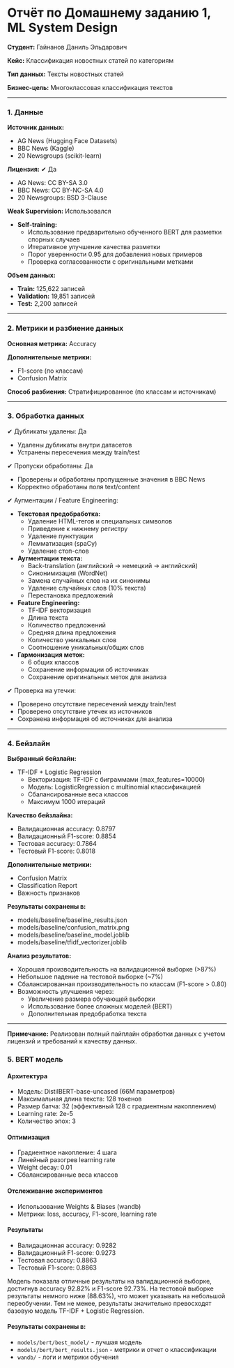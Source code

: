 # Отчёт по Домашнему заданию 1, ML System Design

**Студент:** Гайнанов Даниль Эльдарович

**Кейс:** Классификация новостных статей по категориям

**Тип данных:** Тексты новостных статей

**Бизнес-цель:** Многоклассовая классификация текстов

---

### **1. Данные**

**Источник данных:** 
- AG News (Hugging Face Datasets)
- BBC News (Kaggle)
- 20 Newsgroups (scikit-learn)

**Лицензия:** ✔ Да
- AG News: CC BY-SA 3.0
- BBC News: CC BY-NC-SA 4.0
- 20 Newsgroups: BSD 3-Clause

**Weak Supervision:** Использовался
- **Self-training:**
  - Использование предварительно обученного BERT для разметки спорных случаев
  - Итеративное улучшение качества разметки
  - Порог уверенности 0.95 для добавления новых примеров
  - Проверка согласованности с оригинальными метками

**Объем данных:**
- **Train:** 125,622 записей
- **Validation:** 19,851 записей
- **Test:** 2,200 записей

---

### **2. Метрики и разбиение данных**

**Основная метрика:** Accuracy

**Дополнительные метрики:** 
- F1-score (по классам)
- Confusion Matrix

**Способ разбиения:** Стратифицированное (по классам и источникам)

---

### **3. Обработка данных**

✔ Дубликаты удалены: Да
- Удалены дубликаты внутри датасетов
- Устранены пересечения между train/test

✔ Пропуски обработаны: Да
- Проверены и обработаны пропущенные значения в BBC News
- Корректно обработаны поля text/content

✔ Аугментации / Feature Engineering: 
- **Текстовая предобработка:**
  - Удаление HTML-тегов и специальных символов
  - Приведение к нижнему регистру
  - Удаление пунктуации
  - Лемматизация (spaCy)
  - Удаление стоп-слов
- **Аугментации текста:**
  - Back-translation (английский -> немецкий -> английский)
  - Синонимизация (WordNet)
  - Замена случайных слов на их синонимы
  - Удаление случайных слов (10% текста)
  - Перестановка предложений
- **Feature Engineering:**
  - TF-IDF векторизация
  - Длина текста
  - Количество предложений
  - Средняя длина предложения
  - Количество уникальных слов
  - Соотношение уникальных/общих слов
- **Гармонизация меток:**
  - 6 общих классов
  - Сохранение информации об источниках
  - Сохранение оригинальных меток для анализа

✔ Проверка на утечки: 
- Проверено отсутствие пересечений между train/test
- Проверено отсутствие утечек из источников
- Сохранена информация об источниках для анализа

---

### **4. Бейзлайн**

**Выбранный бейзлайн:** 
- TF-IDF + Logistic Regression
  - Векторизация: TF-IDF с биграммами (max_features=10000)
  - Модель: LogisticRegression с multinomial классификацией
  - Сбалансированные веса классов
  - Максимум 1000 итераций

**Качество бейзлайна:** 
- Валидационная accuracy: 0.8797
- Валидационный F1-score: 0.8854
- Тестовая accuracy: 0.7864
- Тестовый F1-score: 0.8018

**Дополнительные метрики:**
- Confusion Matrix
- Classification Report
- Важность признаков

**Результаты сохранены в:**
- models/baseline/baseline_results.json
- models/baseline/confusion_matrix.png
- models/baseline/baseline_model.joblib
- models/baseline/tfidf_vectorizer.joblib

**Анализ результатов:**
- Хорошая производительность на валидационной выборке (>87%)
- Небольшое падение на тестовой выборке (~7%)
- Сбалансированная производительность по классам (F1-score > 0.80)
- Возможность улучшения через:
  - Увеличение размера обучающей выборки
  - Использование более сложных моделей (BERT)
  - Дополнительная предобработка текста

---

**Примечание:** Реализован полный пайплайн обработки данных с учетом лицензий и требований к качеству данных.

### **5. BERT модель**

#### Архитектура
- Модель: DistilBERT-base-uncased (66M параметров)
- Максимальная длина текста: 128 токенов
- Размер батча: 32 (эффективный 128 с градиентным накоплением)
- Learning rate: 2e-5
- Количество эпох: 3

#### Оптимизация
- Градиентное накопление: 4 шага
- Линейный разогрев learning rate
- Weight decay: 0.01
- Сбалансированные веса классов

#### Отслеживание экспериментов
- Использование Weights & Biases (wandb)
- Метрики: loss, accuracy, F1-score, learning rate

#### Результаты
- Валидационная accuracy: 0.9282
- Валидационный F1-score: 0.9273
- Тестовая accuracy: 0.8863
- Тестовый F1-score: 0.8863

Модель показала отличные результаты на валидационной выборке, достигнув accuracy 92.82% и F1-score 92.73%. На тестовой выборке результаты немного ниже (88.63%), что может указывать на небольшой переобучении. Тем не менее, результаты значительно превосходят базовую модель TF-IDF + Logistic Regression.

#### Результаты сохранены в:
- `models/bert/best_model/` - лучшая модель
- `models/bert/bert_results.json` - метрики и отчет о классификации
- `wandb/` - логи и метрики обучения